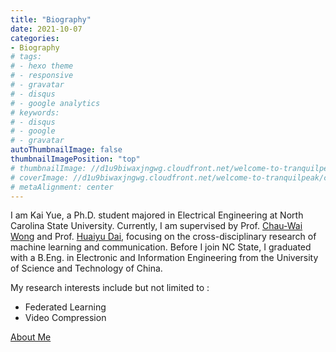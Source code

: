 ```yaml
---
title: "Biography"
date: 2021-10-07
categories:
- Biography
# tags:
# - hexo theme
# - responsive
# - gravatar
# - disqus
# - google analytics
# keywords:
# - disqus
# - google
# - gravatar
autoThumbnailImage: false
thumbnailImagePosition: "top"
# thumbnailImage: //d1u9biwaxjngwg.cloudfront.net/welcome-to-tranquilpeak/city-750.jpg
# coverImage: //d1u9biwaxjngwg.cloudfront.net/welcome-to-tranquilpeak/city.jpg
# metaAlignment: center
---
```


I am Kai Yue, a Ph.D. student majored in Electrical Engineering at North Carolina State University. Currently, I am supervised by Prof. [Chau-Wai Wong](https://people.engr.ncsu.edu/cwong9/index.html) and Prof. [Huaiyu Dai](https://www.ece.ncsu.edu/people/hdai/), focusing on the cross-disciplinary research of machine learning and communication. Before I join NC State, I graduated with a B.Eng. in Electronic and Information Engineering from the University of Science and Technology of China. 

<!--more-->

My research interests include but not limited to :
- Federated Learning 
- Video Compression 

<!-- I served as 
- Conference reviewer of [WIFS 2020](https://www.wifs2020.nyu.edu/). -->

[About Me](/honor)